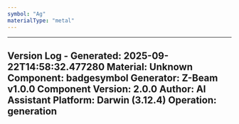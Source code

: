 ```yaml
---
symbol: "Ag"
materialType: "metal"
---
```


---
Version Log - Generated: 2025-09-22T14:58:32.477280
Material: Unknown
Component: badgesymbol
Generator: Z-Beam v1.0.0
Component Version: 2.0.0
Author: AI Assistant
Platform: Darwin (3.12.4)
Operation: generation
---